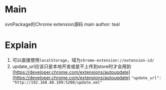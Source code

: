 # Main
svnPackage的Chrome extension源码
main author: teal

# Explain
1. 可以直接使用`localStorage`，域为`chrome-extension://extension-id/`
2. update_url应该只是本地开发或是不上传到store时才会用到 [https://developer.chrome.com/extensions/autoupdate](https://developer.chrome.com/extensions/autoupdate)
    `"update_url": "http://192.168.48.109:5200/update.xml"`
